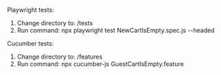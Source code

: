 Playwright tests:
1. Change directory to: /tests 
2. Run command: npx playwright test NewCartIsEmpty.spec.js --headed  

Cucumber tests:
1. Change directory to: /features 
2. Run command:  npx cucumber-js GuestCartIsEmpty.feature
